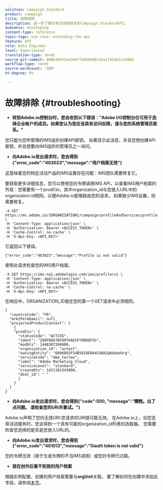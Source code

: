 ```yaml
---
solution: Campaign Standard
product: campaign
title: 故障排除
description: 进一步了解与常见问题相关的Campaign StandardAPI。
audience: developing
content-type: reference
topic-tags: use-case--extending-the-api
feature: API
role: Data Engineer
level: Experienced
translation-type: tm+mt
source-git-commit: 088b49931ee5047fa6b949813ba17654b1e10d60
workflow-type: tm+mt
source-wordcount: '359'
ht-degree: 0%

---
```



# 故障排除 {#troubleshooting}

* **转到Adobe.io控制台时，您会收到以下错误：“Adobe I/O控制台仅可用于选择企业帐户的成员。如果您认为您应该具有访问权限，请与您的系统管理员联系。&quot;**

您只能为您所管理的IMS组织创建API密钥。 如果显示此消息，并且您想创建API密钥，并且想要向IMS组织的管理员之一询问。

* **向Adobe.io发出请求时，您会得到{&quot;error_code&quot;:&quot;403023&quot;,&quot;message&quot;:&quot;用户档案无效&quot;}**

这意味着您的特定活动产品的IMS设置存在问题：IMS团队需要修复它。

要获取更多详细信息，您可以使用您的令牌调用IMS API，以查看IMS用户档案的外观：您需要有一个prodCtx，其中organization_id与您放入URL中的organization.id相同，以便Adobe.io能够路由您的请求。
如果缺少IMS设置，则需要修复。

```
-X GET https://mc.adobe.io/{ORGANIZATION}/campaign/profileAndServices/profile \
-H 'Content-Type: application/json' \
-H 'Authorization: Bearer <ACCESS_TOKEN>' \
-H 'Cache-Control: no-cache' \
-H 'X-Api-Key: <API_KEY>'
```

它返回以下错误。

```
{"error_code":"403023","message":"Profile is not valid"}
```

使用此请求检查您的IMS用户档案。

```
-X GET https://ims-na1.adobelogin.com/ims/profile/v1 \
-H 'Content-Type: application/json' \
-H 'Authorization: Bearer <ACCESS_TOKEN>' \
-H 'Cache-Control: no-cache' \
-H 'X-Api-Key: <API_KEY>'
```

在响应中，ORGANIZATION_ID值在您的第一个GET请求中必须相同。

```
{
  "countryCode": "FR",
  "mrktPermEmail": null,
  "projectedProductContext": [
    {
    "prodCtx": {
      "statusCode": "ACTIVE",
      "ident": "ZQ9FRQK7BF09YXAESFY9DDQP1G",
      "modDts": 1448307260000,
      "organization_id": "actest",
      "owningEntity": "6096892F54B5819E0A4C98A2@AdobeOrg",
      "serviceCode": "dma_tartan",
      "label": "Adobe Marketing Cloud",
      "serviceLevel": "standard",
      "createDts": 1421181343000,
      "deal_id": " "
      }
    }
  ]
}
```

* **向Adobe.io发出请求时，您会得到{&quot;code&quot;:500, &quot;message&quot;:&quot;糟糕。出了点问题。 请检查您的URI并重试。&quot;}**

Adobe.io声明了您的无效URI:您请求的URI很可能无效。 在Adobe.io上，当您选择活动服务时，您会得到一个具有可能的organization_id列表的选取器。 您需要检查您选择的是否是您放入URL的。

* **向Adobe.io发出请求时，您会得到{&quot;error_code&quot;:&quot;401013&quot;,&quot;message&quot;:&quot;Oauth token is not valid&quot;}**

您的令牌无效（用于生成令牌的不当IMS调用）或您的令牌已过期。

* **我在创作后看不到我的用户档案**

根据实例配置，创建的用户档案需要与&#x200B;**orgUnit**&#x200B;关联。 要了解如何在创建中添加此字段，请参阅[本节](../../api/using/creating-profiles.md)。

<!-- * (error duplicate key : quand tu crées un profile qui existe déjà , il faut faire un patch pour updater le profile plutôt qu’un POST)

With Curl
List all profiles

Create a profile

Update the mobilePhone attribute of a profile

API Calls on Service

GET the list of services

-->

<!--

How to find and use a filter?
Error codes:

* PAtch sur Age = message d'erreur :
500
Cannot update the 'age' property that is read-only
'age' property is not valid for the 'profile' resource.
-->

<!--
How to filter a list of subscribed profiles with available profile filters ? by date (by les filtres dispo sur la ressource) ?

Pattern classique :

recupérer la liste des subscriptions filtrées d'un profile
1) get sur profile
2) recup PKey
3) get sur PKey
4) get sur href des subscriptions

Comment savoir quel filtre appliquer ?

1) get sur metadata de profile
2) retourne description de la collection subscription
3) get sur la valeur du champ resTarget
4) get sur le href dans filters
5) retourne les filtres applicables sur l'url des data.

-->
